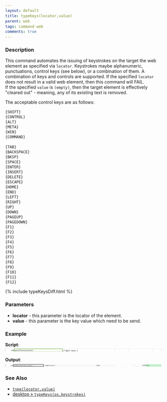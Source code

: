 ```yaml
---
layout: default
title: typeKeys(locator,value)
parent: web
tags: command web
comments: true
---
```


### Description
This command automates the issuing of keystrokes on the target the web element as specified via `locator`.  Keystrokes 
maybe alphanumeric, punctuations, control keys (see below), or a combination of them.  A combination of keys and 
controls are supported. If the specified `locator` does not result in a valid web element, then this command will FAIL.  
If the specified `value` is `(empty)`, then the target element is effectively "cleared out" - meaning, any of its 
existing text is removed. 

The acceptable control keys are as follows:
```
{SHIFT}
{CONTROL}
{ALT}
{META}
{WIN}
{COMMAND}

{TAB}
{BACKSPACE}
{BKSP}
{SPACE}
{ENTER}
{INSERT}
{DELETE}
{ESCAPE}
{HOME}
{END}
{LEFT}
{RIGHT}
{UP}
{DOWN}
{PAGEUP}
{PAGEDOWN}
{F1}
{F2}
{F3}
{F4}
{F5}
{F6}
{F7}
{F8}
{F9}
{F10}
{F11}
{F12}
```

{% include typeKeysDiff.html %}


### Parameters
- **locator** - this parameter is the locator of the element.
- **value** - this parameter is the key value which need to be send.


### Example
**Script**:<br/>
![](image/typeKeys_01.png)


**Output**:<br/>
![](image/typeKeys_02.png)


### See Also
- [`type(locator,value)`](type(locator,value))
- [desktop &raquo; `typeKeys(os,keystrokes)`](../desktop/typeKeys(os,keystrokes))

